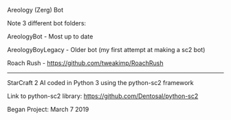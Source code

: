 Areology (Zerg) Bot

Note 3 different bot folders:

AreologyBot - Most up to date

AreologyBoyLegacy - Older bot (my first attempt at making a sc2 bot)

Roach Rush - https://github.com/tweakimp/RoachRush

______________________________________________________________________________________________

StarCraft 2 AI coded in Python 3 using the python-sc2 framework

Link to python-sc2 library: https://github.com/Dentosal/python-sc2

Began Project: March 7 2019
